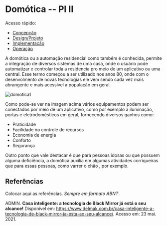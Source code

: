 # Domótica -- PI II

Acesso rápido:
  - [Concepção](./Concepcao.md)
  - [Design/Projeto](./Design.md)
  - [Implementação](./Implementacao.md)
  - [Operação](./Operacao.md)

  A domótica ou a automação residencial como também é conhecida, permite a integração de diversos sistemas de uma casa, onde o usuário pode automatizar e controlar toda a residencia pro meio de um aplicativo ou uma central. Esse termo começou a ser utilizado nos anos 80, onde com o desenvolmento de novas tecnologias ele vem sendo cada vez mais abrangente e mais acessível a população em geral.
  
![domotica1](https://noticiasetecnologia.com/wp-content/uploads/2021/04/domotica-2.jpg)

  Como pode-se ver na imagem acima vários equipamentos podem ser conectados por meio de um aplicativo, como por exemplo a iluminação, portas e eletrodomésticos em geral, fornecendo diversos ganhos como:
  - Praticidade
  - Facilidade no controle de recursos
  - Economia de energia
  - Conforto
  - Segurança
    
  Outro ponto que vale destacar é que para pessoas idosas ou que possuem alguma deficiência, a domótica auxilia em algumas atividades corriqueiras que para essas pessoas, como varrer o chão , por exemplo.




## Referências

Colocar aqui as referências. _Sempre em formato ABNT_.

ADMIN. **Casa inteligente: a tecnologia de Black Mirror já está o seu alcance!** Disponível em: <https://www.delmak.com.br/casa-inteligente-a-tecnologia-de-black-mirror-ja-esta-ao-seu-alcance/>. Acesso em: 23 mai. 2021.

